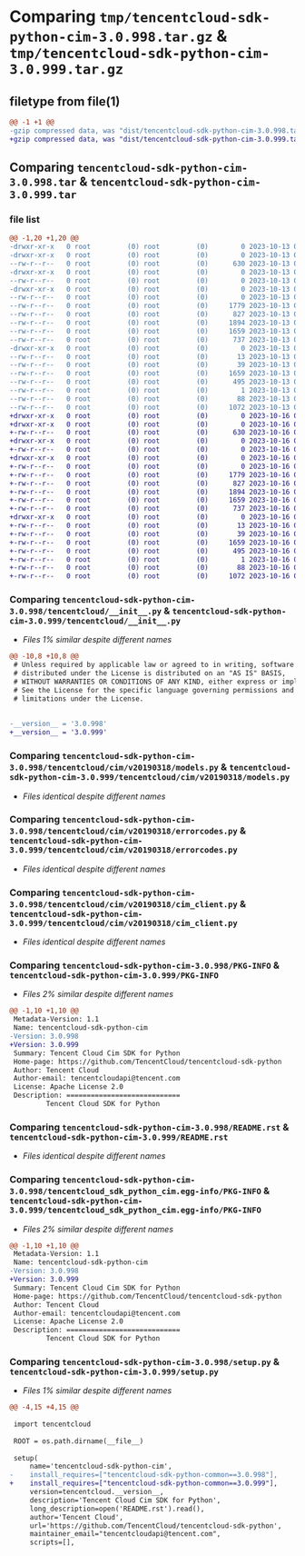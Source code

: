 # Comparing `tmp/tencentcloud-sdk-python-cim-3.0.998.tar.gz` & `tmp/tencentcloud-sdk-python-cim-3.0.999.tar.gz`

## filetype from file(1)

```diff
@@ -1 +1 @@
-gzip compressed data, was "dist/tencentcloud-sdk-python-cim-3.0.998.tar", last modified: Fri Oct 13 00:23:55 2023, max compression
+gzip compressed data, was "dist/tencentcloud-sdk-python-cim-3.0.999.tar", last modified: Mon Oct 16 00:23:08 2023, max compression
```

## Comparing `tencentcloud-sdk-python-cim-3.0.998.tar` & `tencentcloud-sdk-python-cim-3.0.999.tar`

### file list

```diff
@@ -1,20 +1,20 @@
-drwxr-xr-x   0 root         (0) root         (0)        0 2023-10-13 00:23:55.000000 tencentcloud-sdk-python-cim-3.0.998/
-drwxr-xr-x   0 root         (0) root         (0)        0 2023-10-13 00:23:55.000000 tencentcloud-sdk-python-cim-3.0.998/tencentcloud/
--rw-r--r--   0 root         (0) root         (0)      630 2023-10-13 00:23:55.000000 tencentcloud-sdk-python-cim-3.0.998/tencentcloud/__init__.py
-drwxr-xr-x   0 root         (0) root         (0)        0 2023-10-13 00:23:55.000000 tencentcloud-sdk-python-cim-3.0.998/tencentcloud/cim/
--rw-r--r--   0 root         (0) root         (0)        0 2023-10-13 00:23:55.000000 tencentcloud-sdk-python-cim-3.0.998/tencentcloud/cim/__init__.py
-drwxr-xr-x   0 root         (0) root         (0)        0 2023-10-13 00:23:55.000000 tencentcloud-sdk-python-cim-3.0.998/tencentcloud/cim/v20190318/
--rw-r--r--   0 root         (0) root         (0)        0 2023-10-13 00:23:55.000000 tencentcloud-sdk-python-cim-3.0.998/tencentcloud/cim/v20190318/__init__.py
--rw-r--r--   0 root         (0) root         (0)     1779 2023-10-13 00:23:55.000000 tencentcloud-sdk-python-cim-3.0.998/tencentcloud/cim/v20190318/models.py
--rw-r--r--   0 root         (0) root         (0)      827 2023-10-13 00:23:55.000000 tencentcloud-sdk-python-cim-3.0.998/tencentcloud/cim/v20190318/errorcodes.py
--rw-r--r--   0 root         (0) root         (0)     1894 2023-10-13 00:23:55.000000 tencentcloud-sdk-python-cim-3.0.998/tencentcloud/cim/v20190318/cim_client.py
--rw-r--r--   0 root         (0) root         (0)     1659 2023-10-13 00:23:55.000000 tencentcloud-sdk-python-cim-3.0.998/PKG-INFO
--rw-r--r--   0 root         (0) root         (0)      737 2023-10-13 00:23:55.000000 tencentcloud-sdk-python-cim-3.0.998/README.rst
-drwxr-xr-x   0 root         (0) root         (0)        0 2023-10-13 00:23:55.000000 tencentcloud-sdk-python-cim-3.0.998/tencentcloud_sdk_python_cim.egg-info/
--rw-r--r--   0 root         (0) root         (0)       13 2023-10-13 00:23:55.000000 tencentcloud-sdk-python-cim-3.0.998/tencentcloud_sdk_python_cim.egg-info/top_level.txt
--rw-r--r--   0 root         (0) root         (0)       39 2023-10-13 00:23:55.000000 tencentcloud-sdk-python-cim-3.0.998/tencentcloud_sdk_python_cim.egg-info/requires.txt
--rw-r--r--   0 root         (0) root         (0)     1659 2023-10-13 00:23:55.000000 tencentcloud-sdk-python-cim-3.0.998/tencentcloud_sdk_python_cim.egg-info/PKG-INFO
--rw-r--r--   0 root         (0) root         (0)      495 2023-10-13 00:23:55.000000 tencentcloud-sdk-python-cim-3.0.998/tencentcloud_sdk_python_cim.egg-info/SOURCES.txt
--rw-r--r--   0 root         (0) root         (0)        1 2023-10-13 00:23:55.000000 tencentcloud-sdk-python-cim-3.0.998/tencentcloud_sdk_python_cim.egg-info/dependency_links.txt
--rw-r--r--   0 root         (0) root         (0)       88 2023-10-13 00:23:55.000000 tencentcloud-sdk-python-cim-3.0.998/setup.cfg
--rw-r--r--   0 root         (0) root         (0)     1072 2023-10-13 00:23:55.000000 tencentcloud-sdk-python-cim-3.0.998/setup.py
+drwxr-xr-x   0 root         (0) root         (0)        0 2023-10-16 00:23:08.000000 tencentcloud-sdk-python-cim-3.0.999/
+drwxr-xr-x   0 root         (0) root         (0)        0 2023-10-16 00:23:08.000000 tencentcloud-sdk-python-cim-3.0.999/tencentcloud/
+-rw-r--r--   0 root         (0) root         (0)      630 2023-10-16 00:23:08.000000 tencentcloud-sdk-python-cim-3.0.999/tencentcloud/__init__.py
+drwxr-xr-x   0 root         (0) root         (0)        0 2023-10-16 00:23:08.000000 tencentcloud-sdk-python-cim-3.0.999/tencentcloud/cim/
+-rw-r--r--   0 root         (0) root         (0)        0 2023-10-16 00:23:08.000000 tencentcloud-sdk-python-cim-3.0.999/tencentcloud/cim/__init__.py
+drwxr-xr-x   0 root         (0) root         (0)        0 2023-10-16 00:23:08.000000 tencentcloud-sdk-python-cim-3.0.999/tencentcloud/cim/v20190318/
+-rw-r--r--   0 root         (0) root         (0)        0 2023-10-16 00:23:08.000000 tencentcloud-sdk-python-cim-3.0.999/tencentcloud/cim/v20190318/__init__.py
+-rw-r--r--   0 root         (0) root         (0)     1779 2023-10-16 00:23:08.000000 tencentcloud-sdk-python-cim-3.0.999/tencentcloud/cim/v20190318/models.py
+-rw-r--r--   0 root         (0) root         (0)      827 2023-10-16 00:23:08.000000 tencentcloud-sdk-python-cim-3.0.999/tencentcloud/cim/v20190318/errorcodes.py
+-rw-r--r--   0 root         (0) root         (0)     1894 2023-10-16 00:23:08.000000 tencentcloud-sdk-python-cim-3.0.999/tencentcloud/cim/v20190318/cim_client.py
+-rw-r--r--   0 root         (0) root         (0)     1659 2023-10-16 00:23:08.000000 tencentcloud-sdk-python-cim-3.0.999/PKG-INFO
+-rw-r--r--   0 root         (0) root         (0)      737 2023-10-16 00:23:08.000000 tencentcloud-sdk-python-cim-3.0.999/README.rst
+drwxr-xr-x   0 root         (0) root         (0)        0 2023-10-16 00:23:08.000000 tencentcloud-sdk-python-cim-3.0.999/tencentcloud_sdk_python_cim.egg-info/
+-rw-r--r--   0 root         (0) root         (0)       13 2023-10-16 00:23:08.000000 tencentcloud-sdk-python-cim-3.0.999/tencentcloud_sdk_python_cim.egg-info/top_level.txt
+-rw-r--r--   0 root         (0) root         (0)       39 2023-10-16 00:23:08.000000 tencentcloud-sdk-python-cim-3.0.999/tencentcloud_sdk_python_cim.egg-info/requires.txt
+-rw-r--r--   0 root         (0) root         (0)     1659 2023-10-16 00:23:08.000000 tencentcloud-sdk-python-cim-3.0.999/tencentcloud_sdk_python_cim.egg-info/PKG-INFO
+-rw-r--r--   0 root         (0) root         (0)      495 2023-10-16 00:23:08.000000 tencentcloud-sdk-python-cim-3.0.999/tencentcloud_sdk_python_cim.egg-info/SOURCES.txt
+-rw-r--r--   0 root         (0) root         (0)        1 2023-10-16 00:23:08.000000 tencentcloud-sdk-python-cim-3.0.999/tencentcloud_sdk_python_cim.egg-info/dependency_links.txt
+-rw-r--r--   0 root         (0) root         (0)       88 2023-10-16 00:23:08.000000 tencentcloud-sdk-python-cim-3.0.999/setup.cfg
+-rw-r--r--   0 root         (0) root         (0)     1072 2023-10-16 00:23:08.000000 tencentcloud-sdk-python-cim-3.0.999/setup.py
```

### Comparing `tencentcloud-sdk-python-cim-3.0.998/tencentcloud/__init__.py` & `tencentcloud-sdk-python-cim-3.0.999/tencentcloud/__init__.py`

 * *Files 1% similar despite different names*

```diff
@@ -10,8 +10,8 @@
 # Unless required by applicable law or agreed to in writing, software
 # distributed under the License is distributed on an "AS IS" BASIS,
 # WITHOUT WARRANTIES OR CONDITIONS OF ANY KIND, either express or implied.
 # See the License for the specific language governing permissions and
 # limitations under the License.
 
 
-__version__ = '3.0.998'
+__version__ = '3.0.999'
```

### Comparing `tencentcloud-sdk-python-cim-3.0.998/tencentcloud/cim/v20190318/models.py` & `tencentcloud-sdk-python-cim-3.0.999/tencentcloud/cim/v20190318/models.py`

 * *Files identical despite different names*

### Comparing `tencentcloud-sdk-python-cim-3.0.998/tencentcloud/cim/v20190318/errorcodes.py` & `tencentcloud-sdk-python-cim-3.0.999/tencentcloud/cim/v20190318/errorcodes.py`

 * *Files identical despite different names*

### Comparing `tencentcloud-sdk-python-cim-3.0.998/tencentcloud/cim/v20190318/cim_client.py` & `tencentcloud-sdk-python-cim-3.0.999/tencentcloud/cim/v20190318/cim_client.py`

 * *Files identical despite different names*

### Comparing `tencentcloud-sdk-python-cim-3.0.998/PKG-INFO` & `tencentcloud-sdk-python-cim-3.0.999/PKG-INFO`

 * *Files 2% similar despite different names*

```diff
@@ -1,10 +1,10 @@
 Metadata-Version: 1.1
 Name: tencentcloud-sdk-python-cim
-Version: 3.0.998
+Version: 3.0.999
 Summary: Tencent Cloud Cim SDK for Python
 Home-page: https://github.com/TencentCloud/tencentcloud-sdk-python
 Author: Tencent Cloud
 Author-email: tencentcloudapi@tencent.com
 License: Apache License 2.0
 Description: ============================
         Tencent Cloud SDK for Python
```

### Comparing `tencentcloud-sdk-python-cim-3.0.998/README.rst` & `tencentcloud-sdk-python-cim-3.0.999/README.rst`

 * *Files identical despite different names*

### Comparing `tencentcloud-sdk-python-cim-3.0.998/tencentcloud_sdk_python_cim.egg-info/PKG-INFO` & `tencentcloud-sdk-python-cim-3.0.999/tencentcloud_sdk_python_cim.egg-info/PKG-INFO`

 * *Files 2% similar despite different names*

```diff
@@ -1,10 +1,10 @@
 Metadata-Version: 1.1
 Name: tencentcloud-sdk-python-cim
-Version: 3.0.998
+Version: 3.0.999
 Summary: Tencent Cloud Cim SDK for Python
 Home-page: https://github.com/TencentCloud/tencentcloud-sdk-python
 Author: Tencent Cloud
 Author-email: tencentcloudapi@tencent.com
 License: Apache License 2.0
 Description: ============================
         Tencent Cloud SDK for Python
```

### Comparing `tencentcloud-sdk-python-cim-3.0.998/setup.py` & `tencentcloud-sdk-python-cim-3.0.999/setup.py`

 * *Files 1% similar despite different names*

```diff
@@ -4,15 +4,15 @@
 
 import tencentcloud
 
 ROOT = os.path.dirname(__file__)
 
 setup(
     name='tencentcloud-sdk-python-cim',
-    install_requires=["tencentcloud-sdk-python-common==3.0.998"],
+    install_requires=["tencentcloud-sdk-python-common==3.0.999"],
     version=tencentcloud.__version__,
     description='Tencent Cloud Cim SDK for Python',
     long_description=open('README.rst').read(),
     author='Tencent Cloud',
     url='https://github.com/TencentCloud/tencentcloud-sdk-python',
     maintainer_email="tencentcloudapi@tencent.com",
     scripts=[],
```

